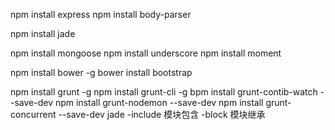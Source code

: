 npm install express
npm install body-parser

npm install jade

npm install mongoose
npm install underscore
npm install moment

npm install bower -g
bower install bootstrap

npm install grunt -g 
npm install grunt-cli -g
bpm install grunt-contib-watch --save-dev
npm install grunt-nodemon --save-dev
npm install grunt-concurrent --save-dev
jade 
 -include  模块包含
 -block    模块继承
